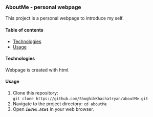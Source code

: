 ### AboutMe - personal webpage
This project is a personal webpage to introduce my self.

#### Table of contents
* [Technologies](#technologies)
* [Usage](#Usage)

#### Technologies
Webpage is created with html. 

#### Usage
1. Clone this repository:   
`git clone https://github.com/ShoghikKhachatryan/aboutMe.git`
2. Navigate to the project directory:
 `cd aboutMe`
3. Open **_`index.html`_** in your web browser.